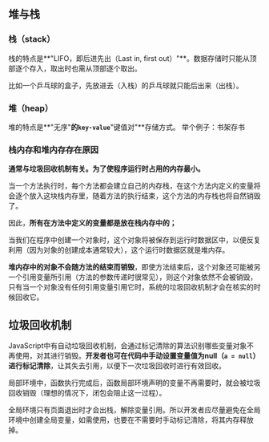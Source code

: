 ## 堆与栈

### 栈（stack）

栈的特点是**"LIFO，即后进先出（Last in, first out）"**。数据存储时只能从顶部逐个存入，取出时也需从顶部逐个取出。

比如一个乒乓球的盒子，先放进去（入栈）的乒乓球就只能后出来（出栈）。

### 堆（heap） 

堆的特点是**"无序"**的`key-value`**"键值对"**存储方式。
举个例子：书架存书

### 栈内存和堆内存存在原因 

**通常与垃圾回收机制有关。为了使程序运行时占用的内存最小。**

当一个方法执行时，每个方法都会建立自己的内存栈，在这个方法内定义的变量将会逐个放入这块栈内存里，随着方法的执行结束，这个方法的内存栈也将自然销毁了。

因此，**所有在方法中定义的变量都是放在栈内存中的；**

当我们在程序中创建一个对象时，这个对象将被保存到运行时数据区中，以便反复利用（因为对象的创建成本通常较大），这个运行时数据区就是堆内存。

**堆内存中的对象不会随方法的结束而销毁**，即使方法结束后，这个对象还可能被另一个引用变量所引用（方法的参数传递时很常见），则这个对象依然不会被销毁，只有当一个对象没有任何引用变量引用它时，系统的垃圾回收机制才会在核实的时候回收它。





## 垃圾回收机制

JavaScript中有自动垃圾回收机制，会通过标记清除的算法识别哪些变量对象不再使用，对其进行销毁。**开发者也可在代码中手动设置变量值为null（`a = null`）进行标记清除**，让其失去引用，以便下一次垃圾回收时进行有效回收。

局部环境中，函数执行完成后，函数局部环境声明的变量不再需要时，就会被垃圾回收销毁（理想的情况下，闭包会阻止这一过程）。

全局环境只有页面退出时才会出栈，解除变量引用。所以开发者应尽量避免在全局环境中创建全局变量，如需使用，也要在不需要时手动标记清除，将其内存释放掉。